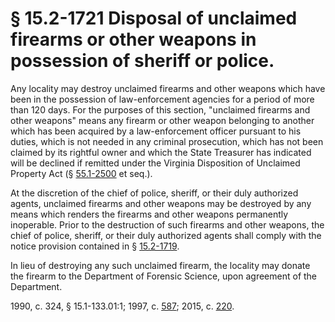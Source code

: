 # § 15.2-1721 Disposal of unclaimed firearms or other weapons in possession of sheriff or police.

<p>Any locality may destroy unclaimed firearms and other weapons which have been in the possession of law-enforcement agencies for a period of more than 120 days. For the purposes of this section, "unclaimed firearms and other weapons" means any firearm or other weapon belonging to another which has been acquired by a law-enforcement officer pursuant to his duties, which is not needed in any criminal prosecution, which has not been claimed by its rightful owner and which the State Treasurer has indicated will be declined if remitted under the Virginia Disposition of Unclaimed Property Act (§ <a href='/vacode/55.1-2500/'>55.1-2500</a> et seq.).</p><p>At the discretion of the chief of police, sheriff, or their duly authorized agents, unclaimed firearms and other weapons may be destroyed by any means which renders the firearms and other weapons permanently inoperable. Prior to the destruction of such firearms and other weapons, the chief of police, sheriff, or their duly authorized agents shall comply with the notice provision contained in § <a href='/vacode/15.2-1719/'>15.2-1719</a>.</p><p>In lieu of destroying any such unclaimed firearm, the locality may donate the firearm to the Department of Forensic Science, upon agreement of the Department.</p><p>1990, c. 324, § 15.1-133.01:1; 1997, c. <a href='http://lis.virginia.gov/cgi-bin/legp604.exe?971+ful+CHAP0587'>587</a>; 2015, c. <a href='http://lis.virginia.gov/cgi-bin/legp604.exe?151+ful+CHAP0220'>220</a>.</p>